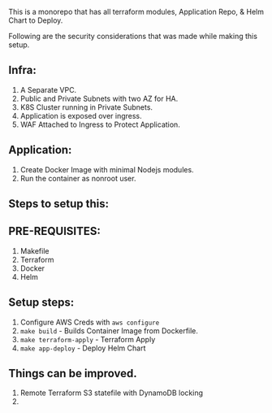 This is a monorepo that has all terraform modules, Application Repo, & Helm Chart to Deploy.

Following are the security considerations that was made while making this setup. 

Infra:
------

1. A Separate VPC. 
2. Public and Private Subnets with two AZ for HA. 
3. K8S Cluster running in Private Subnets. 
4. Application is exposed over ingress.
5. WAF Attached to Ingress to Protect Application.

Application:
-------

1. Create Docker Image with minimal Nodejs modules. 
2. Run the container as nonroot user. 


Steps to setup this:
-------

PRE-REQUISITES:
----

1. Makefile 
2. Terraform 
3. Docker 
4. Helm 

Setup steps:
----
1. Configure AWS Creds with `aws configure`
2. `make build` - Builds Container Image from Dockerfile.
3. `make terraform-apply` - Terraform Apply 
4. `make app-deploy` - Deploy Helm Chart 


Things can be improved.
----

1. Remote Terraform S3 statefile with DynamoDB locking 
2. 
